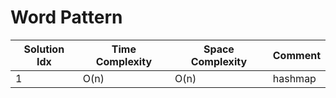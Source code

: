 # Word Pattern

| Solution Idx | Time Complexity | Space Complexity | Comment |
| ------------ | --------------- | ---------------- | ------- |
| 1            | O(n)            | O(n)             | hashmap |
